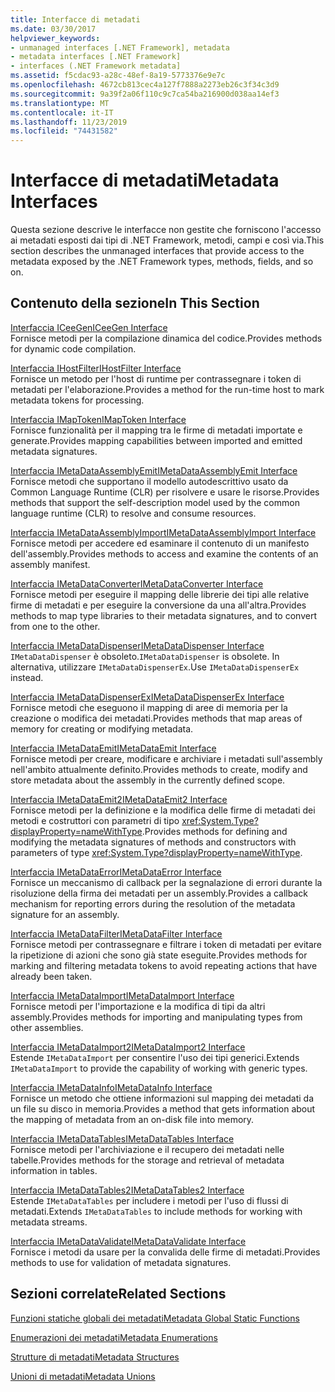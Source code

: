 ```yaml
---
title: Interfacce di metadati
ms.date: 03/30/2017
helpviewer_keywords:
- unmanaged interfaces [.NET Framework], metadata
- metadata interfaces [.NET Framework]
- interfaces (.NET Framework metadata]
ms.assetid: f5cdac93-a28c-48ef-8a19-5773376e9e7c
ms.openlocfilehash: 4672cb813cec4a127f7888a2273eb26c3f34c3d9
ms.sourcegitcommit: 9a39f2a06f110c9c7ca54ba216900d038aa14ef3
ms.translationtype: MT
ms.contentlocale: it-IT
ms.lasthandoff: 11/23/2019
ms.locfileid: "74431582"
---
```

# <a name="metadata-interfaces"></a><span data-ttu-id="eba05-102">Interfacce di metadati</span><span class="sxs-lookup"><span data-stu-id="eba05-102">Metadata Interfaces</span></span>
<span data-ttu-id="eba05-103">Questa sezione descrive le interfacce non gestite che forniscono l'accesso ai metadati esposti dai tipi di .NET Framework, metodi, campi e così via.</span><span class="sxs-lookup"><span data-stu-id="eba05-103">This section describes the unmanaged interfaces that provide access to the metadata exposed by the .NET Framework types, methods, fields, and so on.</span></span>  
  
## <a name="in-this-section"></a><span data-ttu-id="eba05-104">Contenuto della sezione</span><span class="sxs-lookup"><span data-stu-id="eba05-104">In This Section</span></span>  
 [<span data-ttu-id="eba05-105">Interfaccia ICeeGen</span><span class="sxs-lookup"><span data-stu-id="eba05-105">ICeeGen Interface</span></span>](../../../../docs/framework/unmanaged-api/metadata/iceegen-interface.md)  
 <span data-ttu-id="eba05-106">Fornisce metodi per la compilazione dinamica del codice.</span><span class="sxs-lookup"><span data-stu-id="eba05-106">Provides methods for dynamic code compilation.</span></span>  
  
 [<span data-ttu-id="eba05-107">Interfaccia IHostFilter</span><span class="sxs-lookup"><span data-stu-id="eba05-107">IHostFilter Interface</span></span>](../../../../docs/framework/unmanaged-api/metadata/ihostfilter-interface.md)  
 <span data-ttu-id="eba05-108">Fornisce un metodo per l'host di runtime per contrassegnare i token di metadati per l'elaborazione.</span><span class="sxs-lookup"><span data-stu-id="eba05-108">Provides a method for the run-time host to mark metadata tokens for processing.</span></span>  
  
 [<span data-ttu-id="eba05-109">Interfaccia IMapToken</span><span class="sxs-lookup"><span data-stu-id="eba05-109">IMapToken Interface</span></span>](../../../../docs/framework/unmanaged-api/metadata/imaptoken-interface.md)  
 <span data-ttu-id="eba05-110">Fornisce funzionalità per il mapping tra le firme di metadati importate e generate.</span><span class="sxs-lookup"><span data-stu-id="eba05-110">Provides mapping capabilities between imported and emitted metadata signatures.</span></span>  
  
 [<span data-ttu-id="eba05-111">Interfaccia IMetaDataAssemblyEmit</span><span class="sxs-lookup"><span data-stu-id="eba05-111">IMetaDataAssemblyEmit Interface</span></span>](../../../../docs/framework/unmanaged-api/metadata/imetadataassemblyemit-interface.md)  
 <span data-ttu-id="eba05-112">Fornisce metodi che supportano il modello autodescrittivo usato da Common Language Runtime (CLR) per risolvere e usare le risorse.</span><span class="sxs-lookup"><span data-stu-id="eba05-112">Provides methods that support the self-description model used by the common language runtime (CLR) to resolve and consume resources.</span></span>  
  
 [<span data-ttu-id="eba05-113">Interfaccia IMetaDataAssemblyImport</span><span class="sxs-lookup"><span data-stu-id="eba05-113">IMetaDataAssemblyImport Interface</span></span>](../../../../docs/framework/unmanaged-api/metadata/imetadataassemblyimport-interface.md)  
 <span data-ttu-id="eba05-114">Fornisce metodi per accedere ed esaminare il contenuto di un manifesto dell'assembly.</span><span class="sxs-lookup"><span data-stu-id="eba05-114">Provides methods to access and examine the contents of an assembly manifest.</span></span>  
  
 [<span data-ttu-id="eba05-115">Interfaccia IMetaDataConverter</span><span class="sxs-lookup"><span data-stu-id="eba05-115">IMetaDataConverter Interface</span></span>](../../../../docs/framework/unmanaged-api/metadata/imetadataconverter-interface.md)  
 <span data-ttu-id="eba05-116">Fornisce metodi per eseguire il mapping delle librerie dei tipi alle relative firme di metadati e per eseguire la conversione da una all'altra.</span><span class="sxs-lookup"><span data-stu-id="eba05-116">Provides methods to map type libraries to their metadata signatures, and to convert from one to the other.</span></span>  
  
 [<span data-ttu-id="eba05-117">Interfaccia IMetaDataDispenser</span><span class="sxs-lookup"><span data-stu-id="eba05-117">IMetaDataDispenser Interface</span></span>](../../../../docs/framework/unmanaged-api/metadata/imetadatadispenser-interface.md)  
 <span data-ttu-id="eba05-118">`IMetaDataDispenser` è obsoleto.</span><span class="sxs-lookup"><span data-stu-id="eba05-118">`IMetaDataDispenser` is obsolete.</span></span> <span data-ttu-id="eba05-119">In alternativa, utilizzare `IMetaDataDispenserEx`.</span><span class="sxs-lookup"><span data-stu-id="eba05-119">Use `IMetaDataDispenserEx` instead.</span></span>  
  
 [<span data-ttu-id="eba05-120">Interfaccia IMetaDataDispenserEx</span><span class="sxs-lookup"><span data-stu-id="eba05-120">IMetaDataDispenserEx Interface</span></span>](../../../../docs/framework/unmanaged-api/metadata/imetadatadispenserex-interface.md)  
 <span data-ttu-id="eba05-121">Fornisce metodi che eseguono il mapping di aree di memoria per la creazione o modifica dei metadati.</span><span class="sxs-lookup"><span data-stu-id="eba05-121">Provides methods that map areas of memory for creating or modifying metadata.</span></span>  
  
 [<span data-ttu-id="eba05-122">Interfaccia IMetaDataEmit</span><span class="sxs-lookup"><span data-stu-id="eba05-122">IMetaDataEmit Interface</span></span>](../../../../docs/framework/unmanaged-api/metadata/imetadataemit-interface.md)  
 <span data-ttu-id="eba05-123">Fornisce metodi per creare, modificare e archiviare i metadati sull'assembly nell'ambito attualmente definito.</span><span class="sxs-lookup"><span data-stu-id="eba05-123">Provides methods to create, modify and store metadata about the assembly in the currently defined scope.</span></span>  
  
 [<span data-ttu-id="eba05-124">Interfaccia IMetaDataEmit2</span><span class="sxs-lookup"><span data-stu-id="eba05-124">IMetaDataEmit2 Interface</span></span>](../../../../docs/framework/unmanaged-api/metadata/imetadataemit2-interface.md)  
 <span data-ttu-id="eba05-125">Fornisce metodi per la definizione e la modifica delle firme di metadati dei metodi e costruttori con parametri di tipo <xref:System.Type?displayProperty=nameWithType>.</span><span class="sxs-lookup"><span data-stu-id="eba05-125">Provides methods for defining and modifying the metadata signatures of methods and constructors with parameters of type <xref:System.Type?displayProperty=nameWithType>.</span></span>  
  
 [<span data-ttu-id="eba05-126">Interfaccia IMetaDataError</span><span class="sxs-lookup"><span data-stu-id="eba05-126">IMetaDataError Interface</span></span>](../../../../docs/framework/unmanaged-api/metadata/imetadataerror-interface.md)  
 <span data-ttu-id="eba05-127">Fornisce un meccanismo di callback per la segnalazione di errori durante la risoluzione della firma dei metadati per un assembly.</span><span class="sxs-lookup"><span data-stu-id="eba05-127">Provides a callback mechanism for reporting errors during the resolution of the metadata signature for an assembly.</span></span>  
  
 [<span data-ttu-id="eba05-128">Interfaccia IMetaDataFilter</span><span class="sxs-lookup"><span data-stu-id="eba05-128">IMetaDataFilter Interface</span></span>](../../../../docs/framework/unmanaged-api/metadata/imetadatafilter-interface.md)  
 <span data-ttu-id="eba05-129">Fornisce metodi per contrassegnare e filtrare i token di metadati per evitare la ripetizione di azioni che sono già state eseguite.</span><span class="sxs-lookup"><span data-stu-id="eba05-129">Provides methods for marking and filtering metadata tokens to avoid repeating actions that have already been taken.</span></span>  
  
 [<span data-ttu-id="eba05-130">Interfaccia IMetaDataImport</span><span class="sxs-lookup"><span data-stu-id="eba05-130">IMetaDataImport Interface</span></span>](../../../../docs/framework/unmanaged-api/metadata/imetadataimport-interface.md)  
 <span data-ttu-id="eba05-131">Fornisce metodi per l'importazione e la modifica di tipi da altri assembly.</span><span class="sxs-lookup"><span data-stu-id="eba05-131">Provides methods for importing and manipulating types from other assemblies.</span></span>  
  
 [<span data-ttu-id="eba05-132">Interfaccia IMetaDataImport2</span><span class="sxs-lookup"><span data-stu-id="eba05-132">IMetaDataImport2 Interface</span></span>](../../../../docs/framework/unmanaged-api/metadata/imetadataimport2-interface.md)  
 <span data-ttu-id="eba05-133">Estende `IMetaDataImport` per consentire l'uso dei tipi generici.</span><span class="sxs-lookup"><span data-stu-id="eba05-133">Extends `IMetaDataImport` to provide the capability of working with generic types.</span></span>  
  
 [<span data-ttu-id="eba05-134">Interfaccia IMetaDataInfo</span><span class="sxs-lookup"><span data-stu-id="eba05-134">IMetaDataInfo Interface</span></span>](../../../../docs/framework/unmanaged-api/metadata/imetadatainfo-interface.md)  
 <span data-ttu-id="eba05-135">Fornisce un metodo che ottiene informazioni sul mapping dei metadati da un file su disco in memoria.</span><span class="sxs-lookup"><span data-stu-id="eba05-135">Provides a method that gets information about the mapping of metadata from an on-disk file into memory.</span></span>  
  
 [<span data-ttu-id="eba05-136">Interfaccia IMetaDataTables</span><span class="sxs-lookup"><span data-stu-id="eba05-136">IMetaDataTables Interface</span></span>](../../../../docs/framework/unmanaged-api/metadata/imetadatatables-interface.md)  
 <span data-ttu-id="eba05-137">Fornisce metodi per l'archiviazione e il recupero dei metadati nelle tabelle.</span><span class="sxs-lookup"><span data-stu-id="eba05-137">Provides methods for the storage and retrieval of metadata information in tables.</span></span>  
  
 [<span data-ttu-id="eba05-138">Interfaccia IMetaDataTables2</span><span class="sxs-lookup"><span data-stu-id="eba05-138">IMetaDataTables2 Interface</span></span>](../../../../docs/framework/unmanaged-api/metadata/imetadatatables2-interface.md)  
 <span data-ttu-id="eba05-139">Estende `IMetaDataTables` per includere i metodi per l'uso di flussi di metadati.</span><span class="sxs-lookup"><span data-stu-id="eba05-139">Extends `IMetaDataTables` to include methods for working with metadata streams.</span></span>  
  
 [<span data-ttu-id="eba05-140">Interfaccia IMetaDataValidate</span><span class="sxs-lookup"><span data-stu-id="eba05-140">IMetaDataValidate Interface</span></span>](../../../../docs/framework/unmanaged-api/metadata/imetadatavalidate-interface.md)  
 <span data-ttu-id="eba05-141">Fornisce i metodi da usare per la convalida delle firme di metadati.</span><span class="sxs-lookup"><span data-stu-id="eba05-141">Provides methods to use for validation of metadata signatures.</span></span>  
  
## <a name="related-sections"></a><span data-ttu-id="eba05-142">Sezioni correlate</span><span class="sxs-lookup"><span data-stu-id="eba05-142">Related Sections</span></span>  
 [<span data-ttu-id="eba05-143">Funzioni statiche globali dei metadati</span><span class="sxs-lookup"><span data-stu-id="eba05-143">Metadata Global Static Functions</span></span>](../../../../docs/framework/unmanaged-api/metadata/metadata-global-static-functions.md)  
  
 [<span data-ttu-id="eba05-144">Enumerazioni dei metadati</span><span class="sxs-lookup"><span data-stu-id="eba05-144">Metadata Enumerations</span></span>](../../../../docs/framework/unmanaged-api/metadata/metadata-enumerations.md)  
  
 [<span data-ttu-id="eba05-145">Strutture di metadati</span><span class="sxs-lookup"><span data-stu-id="eba05-145">Metadata Structures</span></span>](../../../../docs/framework/unmanaged-api/metadata/metadata-structures.md)  
  
 [<span data-ttu-id="eba05-146">Unioni di metadati</span><span class="sxs-lookup"><span data-stu-id="eba05-146">Metadata Unions</span></span>](../../../../docs/framework/unmanaged-api/metadata/metadata-unions.md)

